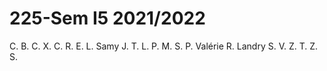 # 225-Sem I5 2021/2022

C. B.
C. X.
C. R.
E. L.
Samy
J. T.
L. P.
M. S.
P. Valérie
R. Landry
S. V.
Z. T.
Z. S.
